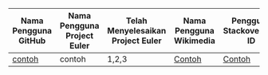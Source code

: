 | Nama Pengguna GitHub          | Nama Pengguna Project Euler     | Telah Menyelesaikan Project Euler | Nama Pengguna Wikimedia | Pengguna Stackoverflow ID | Repositori di Github 
| ----------------------------- | ------------------------------- | --------------------------------- | ----------------------- | ------------------------- | --------------------
| [contoh](https://contoh.github.io) | contoh | 1,2,3  | [Contoh](https://id.wikipedia.org/wiki/Pengguna:Contoh) | [Contoh](http://stackoverflow.com/users/5037965/contoh) | [Contoh](https://github.com/example/test)
